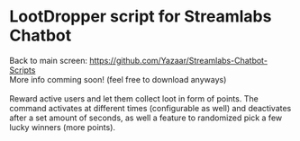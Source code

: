 # LootDropper script for Streamlabs Chatbot
Back to main screen: https://github.com/Yazaar/Streamlabs-Chatbot-Scripts <br>
More info comming soon! (feel free to download anyways)<br><br>
Reward active users and let them collect loot in form of points. The command activates at different times (configurable as well) and deactivates after a set amount of seconds, as well a feature to randomized pick a few lucky winners (more points).
